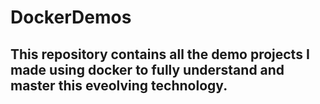# DockerDemos
<h2>This repository contains all the demo projects I made using docker to fully understand and master this eveolving technology.
